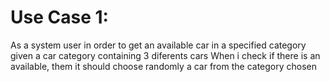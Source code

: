 # Use Case 1:

As a system user in order to get an available car in a specified category 
given a car category containing 3 diferents cars
When i check if there is an available, them it should choose randomly a car from the category chosen